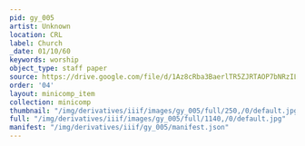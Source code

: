 ```yaml
---
pid: gy_005
artist: Unknown
location: CRL
label: Church
_date: 01/10/60
keywords: worship
object_type: staff paper
source: https://drive.google.com/file/d/1Az8cRba3BaerlTR5ZJRTAOP7bNRzILC-/view?usp=sharing
order: '04'
layout: minicomp_item
collection: minicomp
thumbnail: "/img/derivatives/iiif/images/gy_005/full/250,/0/default.jpg"
full: "/img/derivatives/iiif/images/gy_005/full/1140,/0/default.jpg"
manifest: "/img/derivatives/iiif/gy_005/manifest.json"
---
```

